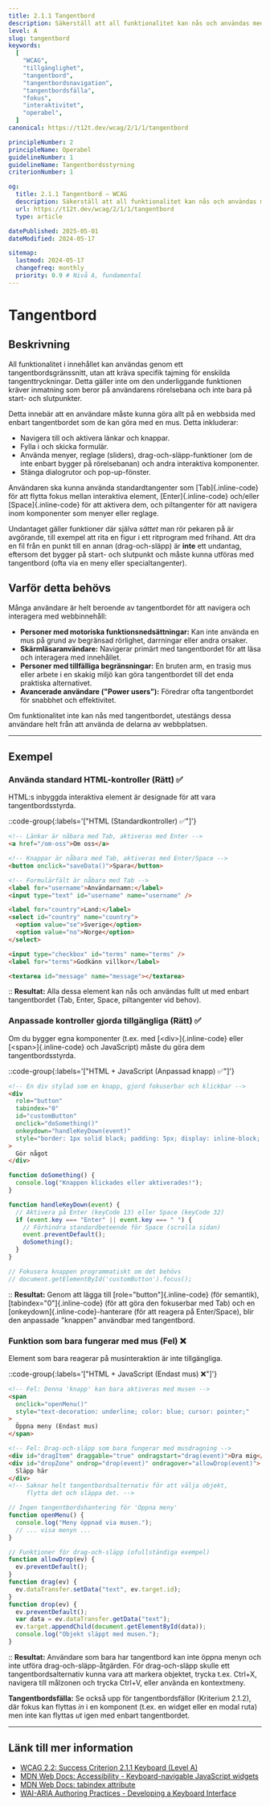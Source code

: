 ```yaml
---
title: 2.1.1 Tangentbord
description: Säkerställ att all funktionalitet kan nås och användas med enbart tangentbord, utan att kräva specifik tajming för tangenttryckningar.
level: A
slug: tangentbord
keywords:
  [
    "WCAG",
    "tillgänglighet",
    "tangentbord",
    "tangentbordsnavigation",
    "tangentbordsfälla",
    "fokus",
    "interaktivitet",
    "operabel",
  ]
canonical: https://t12t.dev/wcag/2/1/1/tangentbord

principleNumber: 2
principleName: Operabel
guidelineNumber: 1
guidelineName: Tangentbordsstyrning
criterionNumber: 1

og:
  title: 2.1.1 Tangentbord – WCAG
  description: Säkerställ att all funktionalitet kan nås och användas med enbart tangentbord.
  url: https://t12t.dev/wcag/2/1/1/tangentbord
  type: article

datePublished: 2025-05-01
dateModified: 2024-05-17

sitemap:
  lastmod: 2024-05-17
  changefreq: monthly
  priority: 0.9 # Nivå A, fundamental
---
```


# Tangentbord

## Beskrivning

All funktionalitet i innehållet kan användas genom ett tangentbordsgränssnitt, utan att kräva specifik tajming för enskilda tangenttryckningar. Detta gäller inte om den underliggande funktionen kräver inmatning som beror på användarens rörelsebana och inte bara på start- och slutpunkter.

Detta innebär att en användare måste kunna göra allt på en webbsida med enbart tangentbordet som de kan göra med en mus. Detta inkluderar:

- Navigera till och aktivera länkar och knappar.
- Fylla i och skicka formulär.
- Använda menyer, reglage (sliders), drag-och-släpp-funktioner (om de inte enbart bygger på rörelsebanan) och andra interaktiva komponenter.
- Stänga dialogrutor och pop-up-fönster.

Användaren ska kunna använda standardtangenter som [Tab]{.inline-code} för att flytta fokus mellan interaktiva element, [Enter]{.inline-code} och/eller [Space]{.inline-code} för att aktivera dem, och piltangenter för att navigera inom komponenter som menyer eller reglage.

Undantaget gäller funktioner där själva _sättet_ man rör pekaren på är avgörande, till exempel att rita en figur i ett ritprogram med frihand. Att dra en fil från en punkt till en annan (drag-och-släpp) är **inte** ett undantag, eftersom det bygger på start- och slutpunkt och måste kunna utföras med tangentbord (ofta via en meny eller specialtangenter).

## Varför detta behövs

Många användare är helt beroende av tangentbordet för att navigera och interagera med webbinnehåll:

- **Personer med motoriska funktionsnedsättningar:** Kan inte använda en mus på grund av begränsad rörlighet, darrningar eller andra orsaker.
- **Skärmläsaranvändare:** Navigerar primärt med tangentbordet för att läsa och interagera med innehållet.
- **Personer med tillfälliga begränsningar:** En bruten arm, en trasig mus eller arbete i en skakig miljö kan göra tangentbordet till det enda praktiska alternativet.
- **Avancerade användare ("Power users"):** Föredrar ofta tangentbordet för snabbhet och effektivitet.

Om funktionalitet inte kan nås med tangentbordet, utestängs dessa användare helt från att använda de delarna av webbplatsen.

---

## Exempel

### Använda standard HTML-kontroller (Rätt) ✅

HTML:s inbyggda interaktiva element är designade för att vara tangentbordsstyrda.

::code-group{:labels='["HTML (Standardkontroller) ✅"]'}

```html showLineNumbers
<!-- Länkar är nåbara med Tab, aktiveras med Enter -->
<a href="/om-oss">Om oss</a>

<!-- Knappar är nåbara med Tab, aktiveras med Enter/Space -->
<button onclick="saveData()">Spara</button>

<!-- Formulärfält är nåbara med Tab -->
<label for="username">Användarnamn:</label>
<input type="text" id="username" name="username" />

<label for="country">Land:</label>
<select id="country" name="country">
  <option value="se">Sverige</option>
  <option value="no">Norge</option>
</select>

<input type="checkbox" id="terms" name="terms" />
<label for="terms">Godkänn villkor</label>

<textarea id="message" name="message"></textarea>
```

::
**Resultat:** Alla dessa element kan nås och användas fullt ut med enbart tangentbordet (Tab, Enter, Space, piltangenter vid behov).

### Anpassade kontroller gjorda tillgängliga (Rätt) ✅

Om du bygger egna komponenter (t.ex. med [\<div\>]{.inline-code} eller [\<span\>]{.inline-code} och JavaScript) måste du göra dem tangentbordsstyrda.

::code-group{:labels='["HTML + JavaScript (Anpassad knapp) ✅"]'}

```html {3-4} showLineNumbers
<!-- En div stylad som en knapp, gjord fokuserbar och klickbar -->
<div
  role="button"
  tabindex="0"
  id="customButton"
  onclick="doSomething()"
  onkeydown="handleKeyDown(event)"
  style="border: 1px solid black; padding: 5px; display: inline-block; cursor: pointer;"
>
  Gör något
</div>
```

```javascript showLineNumbers
function doSomething() {
  console.log("Knappen klickades eller aktiverades!");
}

function handleKeyDown(event) {
  // Aktivera på Enter (keyCode 13) eller Space (keyCode 32)
  if (event.key === "Enter" || event.key === " ") {
    // Förhindra standardbeteende för Space (scrolla sidan)
    event.preventDefault();
    doSomething();
  }
}

// Fokusera knappen programmatiskt om det behövs
// document.getElementById('customButton').focus();
```

::
**Resultat:** Genom att lägga till [role="button"]{.inline-code} (för semantik), [tabindex="0"]{.inline-code} (för att göra den fokuserbar med Tab) och en [onkeydown]{.inline-code}-hanterare (för att reagera på Enter/Space), blir den anpassade "knappen" användbar med tangentbord.

### Funktion som bara fungerar med mus (Fel) ❌

Element som bara reagerar på musinteraktion är inte tillgängliga.

::code-group{:labels='["HTML + JavaScript (Endast mus) ❌"]'}

```html showLineNumbers
<!-- Fel: Denna 'knapp' kan bara aktiveras med musen -->
<span
  onclick="openMenu()"
  style="text-decoration: underline; color: blue; cursor: pointer;"
>
  Öppna meny (Endast mus)
</span>

<!-- Fel: Drag-och-släpp som bara fungerar med musdragning -->
<div id="dragItem" draggable="true" ondragstart="drag(event)">Dra mig</div>
<div id="dropZone" ondrop="drop(event)" ondragover="allowDrop(event)">
  Släpp här
</div>
<!-- Saknar helt tangentbordsalternativ för att välja objekt,
     flytta det och släppa det. -->
```

```javascript showLineNumbers
// Ingen tangentbordshantering för 'Öppna meny'
function openMenu() {
  console.log("Meny öppnad via musen.");
  // ... visa menyn ...
}

// Funktioner för drag-och-släpp (ofullständiga exempel)
function allowDrop(ev) {
  ev.preventDefault();
}
function drag(ev) {
  ev.dataTransfer.setData("text", ev.target.id);
}
function drop(ev) {
  ev.preventDefault();
  var data = ev.dataTransfer.getData("text");
  ev.target.appendChild(document.getElementById(data));
  console.log("Objekt släppt med musen.");
}
```

::
**Resultat:** Användare som bara har tangentbord kan inte öppna menyn och inte utföra drag-och-släpp-åtgärden. För drag-och-släpp skulle ett tangentbordsalternativ kunna vara att markera objektet, trycka t.ex. Ctrl+X, navigera till målzonen och trycka Ctrl+V, eller använda en kontextmeny.

**Tangentbordsfälla:** Se också upp för tangentbordsfällor (Kriterium 2.1.2), där fokus kan flyttas _in_ i en komponent (t.ex. en widget eller en modal ruta) men inte kan flyttas _ut_ igen med enbart tangentbordet.

---

## Länk till mer information

- [WCAG 2.2: Success Criterion 2.1.1 Keyboard (Level A)](https://www.w3.org/WAI/WCAG22/Understanding/keyboard.html)
- [MDN Web Docs: Accessibility - Keyboard-navigable JavaScript widgets](https://developer.mozilla.org/en-US/docs/Web/Accessibility/Keyboard-navigable_JavaScript_widgets)
- [MDN Web Docs: tabindex attribute](https://developer.mozilla.org/en-US/docs/Web/HTML/Global_attributes/tabindex)
- [WAI-ARIA Authoring Practices - Developing a Keyboard Interface](https://www.w3.org/WAI/ARIA/apg/practices/keyboard-interface/)
